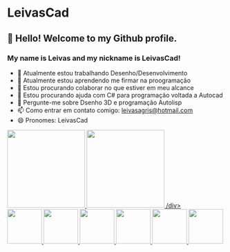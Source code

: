 # LeivasCad
## 👋 Hello! Welcome to my Github profile.
### My name is Leivas and my nickname is LeivasCad!

- 🔭 Atualmente estou trabalhando Desenho/Desenvolvimento
- 🌱 Atualmente estou aprendendo me firmar na proogramação
- 👯 Estou procurando colaborar no que estiver em meu alcance
- 🤔 Estou procurando ajuda com C# para programação voltada a Autocad
- 💬 Pergunte-me sobre Dsenho 3D e programação Autolisp
- 📫 Como entrar em contato comigo: leivasagris@hotmail.com
- 😄 Pronomes: LeivasCad

<div>
  <a href="https://github.com/Leivas">
    <img height="180em" src="https://github-readme-stats.vercel.app/api/top-langs/?username=Leivas&layout=compact&langs_count=7&theme=dracula"/>
    <img height="180em" src="https://github-readme-stats.vercel.app/api?username=Leivas&show_icons=true&theme=dracula&include_all_commits=true&count_private=true"/>
    /div>
    <div>
      <img src="https://cdn.jsdelivr.net/gh/devicons/devicon/icons/html5/html5-original-wordmark.svg" width="80" height="80"/>
      <img src="https://cdn.jsdelivr.net/gh/devicons/devicon/icons/css3/css3-original-wordmark.svg" width="80" height="80"/>
      <img src="https://cdn.jsdelivr.net/gh/devicons/devicon/icons/dot-net/dot-net-plain-wordmark.svg" width="80" height="80"/>
      <img src="https://cdn.jsdelivr.net/gh/devicons/devicon/icons/csharp/csharp-original.svg" width="80" height="80"/>
      <img src="https://cdn.jsdelivr.net/gh/devicons/devicon/icons/javascript/javascript-original.svg" width="80" height="80"/>
      <img src="https://cdn.jsdelivr.net/gh/devicons/devicon/icons/git/git-original.svg" width="80" height="80"/>
    </div>


          
          
          
